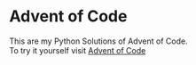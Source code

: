 # Advent of Code
This are my Python Solutions of Advent of Code. <br>
To try it yourself visit [Advent of Code](adventofcode.com "Advent of Code")
